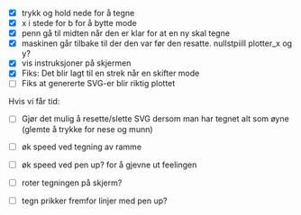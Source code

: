 - [x] trykk og hold nede for å tegne
- [x] x i stede for b for å bytte mode
- [x] penn gå til midten når den er klar for at en ny skal tegne
- [x] maskinen går tilbake til der den var før den resatte. nullstpiill plotter_x og y?
- [x] vis instruksjoner på skjermen
- [x] Fiks: Det blir lagt til en strek når en skifter mode
- [ ] Fiks at genererte SVG-er blir riktig plottet

Hvis vi får tid:
- [ ] Gjør det mulig å resette/slette SVG dersom man har tegnet alt som øyne (glemte å trykke for nese og munn)
- [ ] øk speed ved tegning av ramme
- [ ] øk speed ved pen up? for å gjevne ut feelingen
- [ ] roter tegningen på skjerm?
- [ ] tegn prikker fremfor linjer med pen up?

